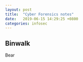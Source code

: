 ```yaml
---
layout: post
title:  "Cyber Forensics notes"
date:   2019-06-15 14:29:25 +0800
categories: infosec
---
```


## Binwalk

Bear